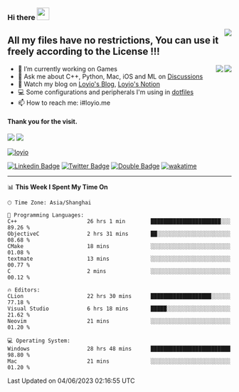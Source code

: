<h3 align="left">Hi there <img src="https://media.giphy.com/media/hvRJCLFzcasrR4ia7z/giphy.gif" width="28"></h3>
<a align="right" href="https://github.com/loyio/loyio/blob/master/STAR/README.md"><img align="right" src="https://img.shields.io/badge/LOYIO-STAR-green" /></a>

## All my files have no restrictions, You can use it freely according to the License !!!

<a href="https://github.com/loyio#gh-light-mode-only">
     <img align="right"  src="https://loy-readme.vercel.app/api/top-langs/?username=loyio&langs_count=6&hide=css,html,jupyter%20notebook" />
</a>

<a href="https://github.com/loyio#gh-dark-mode-only">
  <img align="right"  src="https://loy-readme.vercel.app/api/top-langs/?username=loyio&langs_count=6&theme=slateorange&hide=css,html,jupyter%20notebook" />
</a>



- 🔭 I’m currently working on Games
- 💬 Ask me about C++, Python, Mac, iOS and ML on [Discussions](https://github.com/loyio/blog/discussions)
- 📔 Watch my blog on [Loyio's Blog](https://loyio.me), [Loyio's Notion](https://loyio.notion.site/loyio/Loyio-s-Dashboard-2f56bd29222a445ea9d9e8802a1ac83b)
- 💻 Some configurations and peripherals I'm using in [dotfiles](https://github.com/loyio/dotfiles)
- 📫 How to reach me: i#loyio.me


#### Thank you for the visit.
<img src="http://profile-counter.glitch.me/loyio/count.svg" />

<img src="https://loy-readme.vercel.app/api?username=loyio&show_icons=true&hide=stars&include_all_commits=true&hide_title=true&theme=slateorange" />

     

[![loyio](https://github-profile-trophy.vercel.app/?username=loyio&theme=onedark&column=4)](https://github.com/loyio)

[![Linkedin Badge](https://img.shields.io/badge/-@loyio-0077b5?style=flat-square&logo=Linkedin&logoColor=white&labelColor=0077b5&link=https://www.linkedin.com/in/loyio-hex-363172158/)](https://www.linkedin.com/in/loyio-hex-363172158/)
[![Twitter Badge](https://img.shields.io/badge/-@loyiome-1ca0f1?style=flat-square&labelColor=1ca0f1&logo=twitter&logoColor=white&link=https://twitter.com/loyiome)](https://twitter.com/loyiome)
[![Double Badge](https://img.shields.io/badge/@loyio-007722?style=flat&logo=Douban&logoColor=white)](https://www.douban.com/people/susmote)
[![wakatime](https://wakatime.com/badge/user/c0ddc104-5a20-41d1-ab9a-c4d9ea20a4d9.svg)](https://wakatime.com/@c0ddc104-5a20-41d1-ab9a-c4d9ea20a4d9)

-------
<!--START_SECTION:waka-->
📊 **This Week I Spent My Time On** 

```text
🕑︎ Time Zone: Asia/Shanghai

💬 Programming Languages: 
C++                      26 hrs 1 min        ██████████████████████░░░   89.26 % 
ObjectiveC               2 hrs 31 mins       ██░░░░░░░░░░░░░░░░░░░░░░░   08.68 % 
CMake                    18 mins             ░░░░░░░░░░░░░░░░░░░░░░░░░   01.08 % 
textmate                 13 mins             ░░░░░░░░░░░░░░░░░░░░░░░░░   00.77 % 
C                        2 mins              ░░░░░░░░░░░░░░░░░░░░░░░░░   00.12 % 

🔥 Editors: 
CLion                    22 hrs 30 mins      ███████████████████░░░░░░   77.18 % 
Visual Studio            6 hrs 18 mins       █████░░░░░░░░░░░░░░░░░░░░   21.62 % 
Neovim                   21 mins             ░░░░░░░░░░░░░░░░░░░░░░░░░   01.20 % 

💻 Operating System: 
Windows                  28 hrs 48 mins      █████████████████████████   98.80 % 
Mac                      21 mins             ░░░░░░░░░░░░░░░░░░░░░░░░░   01.20 % 
```


 Last Updated on 04/06/2023 02:16:55 UTC
<!--END_SECTION:waka-->
